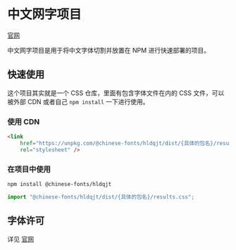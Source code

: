 # 中文网字项目

[官网](https://chinese-font.netlify.app/fonts/hldqjt)

中文网字项目是用于将中文字体切割并放置在 NPM 进行快速部署的项目。

## 快速使用

这个项目其实就是一个 CSS 仓库，里面有包含字体文件在内的 CSS 文件，可以被外部 CDN 或者自己 `npm install` 一下进行使用。

### 使用 CDN

```html
<link
    href="https://unpkg.com/@chinese-fonts/hldqjt/dist/{具体的包名}/results.css"
    rel="stylesheet" />
```

### 在项目中使用

```sh
npm install @chinese-fonts/hldqjt
```

```ts
import "@chinese-fonts/hldqjt/dist/{具体的包名}/results.css";
```

## 字体许可

详见 [官网](https://chinese-font.netlify.app/fonts/hldqjt)
